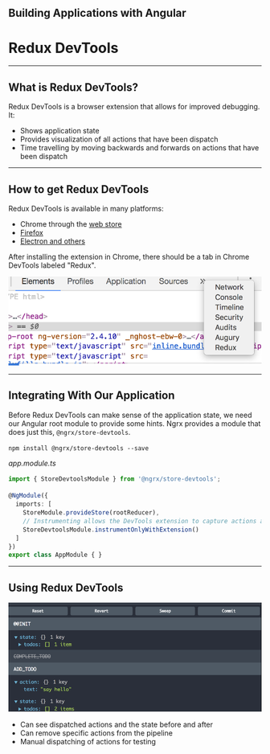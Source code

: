 <!-- .slide: data-background="../content/images/title-slide.jpg" -->

## Building Applications with Angular

# Redux DevTools

---

## What is Redux DevTools?

Redux DevTools is a browser extension that allows for improved debugging. It:

- Shows application state
- Provides visualization of all actions that have been dispatch
- Time travelling by moving backwards and forwards on actions that have been dispatch

---

## How to get Redux DevTools

Redux DevTools is available in many platforms:

  - Chrome through the [web store](https://chrome.google.com/webstore/detail/redux-devtools/lmhkpmbekcpmknklioeibfkpmmfibljd)
  - [Firefox](https://addons.mozilla.org/en-US/firefox/addon/remotedev/)
  - [Electron and others](http://extension.remotedev.io/#installation)

After installing the extension in Chrome, there should be a tab in Chrome DevTools labeled "Redux".

![](content/images/chrome-redux-devtools.png)

---

## Integrating With Our Application

Before Redux DevTools can make sense of the application state, we need our Angular root module to provide some hints. Ngrx provides a module that does just this, `@ngrx/store-devtools`.

`npm install @ngrx/store-devtools --save`

_app.module.ts_
```ts
import { StoreDevtoolsModule } from '@ngrx/store-devtools';

@NgModule({
  imports: [
    StoreModule.provideStore(rootReducer),
    // Instrumenting allows the DevTools extension to capture actions and store
    StoreDevtoolsModule.instrumentOnlyWithExtension()
  ]
})
export class AppModule { }
```

---

## Using Redux DevTools

![](content/images/redux-devtools-example.png)

- Can see dispatched actions and the state before and after
- Can remove specific actions from the pipeline
- Manual dispatching of actions for testing
